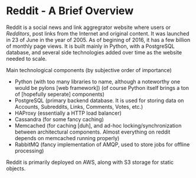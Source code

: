 # Reddit - A Brief Overview

Reddit is a social news and link aggregrator website where users or *Redditors*, post links from the Internet and original content. It was launched in 23 of June in the year of 2005. As of begining of 2016, it has a few billion of monthly page views.
It is built mainly in Python, with a PostgreSQL database, and several side technologies added over time as the website needed to scale.

Main technological components (by subjective order of importance)
* Python (with too many libraries to name, although a noteworthy one would be pylons [web framework])
(of course Python itself brings a ton of [hopefully seperate] components)
* PostgreSQL (primary backend database. It is used for storing data on Accounts, Subreddits, Links, Comments, Votes, etc.)
* HAProxy (essentially a HTTP load balancer)
* Cassandra (for some fancy caching)
* Memcached (for caching [duh], and ad-hoc locking/synchronization between architectural components. Almost everything on reddit depends on memcached running properly)
* RabbitMQ (fancy implementation of AMQP, used to store jobs for offline processing)

Reddit is primarily deployed on AWS, along with S3 storage for static objects.
